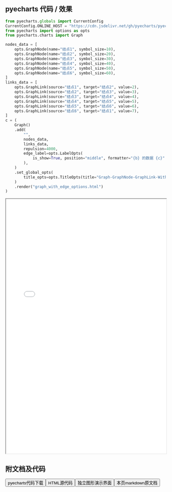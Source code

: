 
## pyecharts 代码 / 效果

```python
from pyecharts.globals import CurrentConfig
CurrentConfig.ONLINE_HOST = "https://cdn.jsdelivr.net/gh/pyecharts/pyecharts-assets@latest/assets/"
from pyecharts import options as opts
from pyecharts.charts import Graph

nodes_data = [
    opts.GraphNode(name="结点1", symbol_size=10),
    opts.GraphNode(name="结点2", symbol_size=20),
    opts.GraphNode(name="结点3", symbol_size=30),
    opts.GraphNode(name="结点4", symbol_size=40),
    opts.GraphNode(name="结点5", symbol_size=50),
    opts.GraphNode(name="结点6", symbol_size=60),
]
links_data = [
    opts.GraphLink(source="结点1", target="结点2", value=2),
    opts.GraphLink(source="结点2", target="结点3", value=3),
    opts.GraphLink(source="结点3", target="结点4", value=4),
    opts.GraphLink(source="结点4", target="结点5", value=5),
    opts.GraphLink(source="结点5", target="结点6", value=6),
    opts.GraphLink(source="结点6", target="结点1", value=7),
]
c = (
    Graph()
    .add(
        "",
        nodes_data,
        links_data,
        repulsion=4000,
        edge_label=opts.LabelOpts(
            is_show=True, position="middle", formatter="{b} 的数据 {c}"
        ),
    )
    .set_global_opts(
        title_opts=opts.TitleOpts(title="Graph-GraphNode-GraphLink-WithEdgeLabel")
    )
    .render("graph_with_edge_options.html")
)
```

<iframe width="100%" height="800px" src="/pyecharts/Graph/graph_with_edge_options.html"></iframe>

## 附文档及代码

<a href="https://cdn.jsdelivr.net/gh/wfy-belief/python/docs/pyecharts/Graph/graph_with_edge_options.py"><button class="mybutton">pyecharts代码下载</button></a><a href="https://cdn.jsdelivr.net/gh/wfy-belief/python/docs/pyecharts/Graph/graph_with_edge_options.html"><button class="mybutton">HTML源代码</button></a><a href="https://python.wfyblog.cn/pyecharts/Graph/graph_with_edge_options.html"><button class="mybutton">独立图形演示界面</button></a><a href="https://cdn.jsdelivr.net/gh/wfy-belief/python/docs/pyecharts/Graph/graph_with_edge_options.md"><button class="mybutton">本页markdown原文档</button></a>